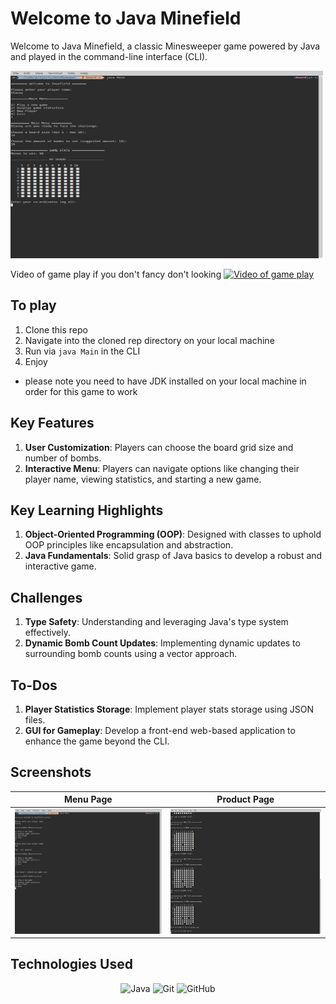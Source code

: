 # Welcome to Java Minefield

Welcome to Java Minefield, a classic Minesweeper game powered by Java and played in the command-line interface (CLI).

<img src="./brief/gameplay.png" alt="Homepage Screenshot" width="500" height="300">

Video of game play if you don't fancy don't looking
[![Video of game play](http://img.youtube.com/vi/CY8k5uvTEas/0.jpg)](https://youtu.be/CY8k5uvTEas)

## To play

1. Clone this repo
2. Navigate into the cloned rep directory on your local machine
3. Run via `java Main` in the CLI
4. Enjoy
* please note you need to have JDK installed on your local machine in order for this game to work

## Key Features

1. **User Customization**: Players can choose the board grid size and number of bombs.
2. **Interactive Menu**: Players can navigate options like changing their player name, viewing statistics, and starting a new game.

## Key Learning Highlights

1. **Object-Oriented Programming (OOP)**: Designed with classes to uphold OOP principles like encapsulation and abstraction.
2. **Java Fundamentals**: Solid grasp of Java basics to develop a robust and interactive game.

## Challenges

1. **Type Safety**: Understanding and leveraging Java's type system effectively.
2. **Dynamic Bomb Count Updates**: Implementing dynamic updates to surrounding bomb counts using a vector approach.

## To-Dos

1. **Player Statistics Storage**: Implement player stats storage using JSON files.
2. **GUI for Gameplay**: Develop a front-end web-based application to enhance the game beyond the CLI.

## Screenshots

| Menu Page                                 | Product Page                           |
| ----------------------------------------- | -------------------------------------- |
| <img src="./brief/menu.png" width="400" height="200">  | <img src="./brief/play.png" width="400"  height="200"> |

## Technologies Used

<div align="center">

![Java](https://img.shields.io/badge/-Java-05122A?style=flat&logo=java)
![Git](https://img.shields.io/badge/-Git-05122A?style=flat&logo=git)
![GitHub](https://img.shields.io/badge/-GitHub-05122A?style=flat&logo=github)

</div>
